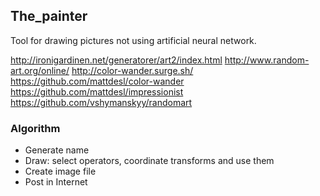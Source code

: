 ## The_painter

Tool for drawing pictures not using artificial neural network.

http://ironigardinen.net/generatorer/art2/index.html
http://www.random-art.org/online/
http://color-wander.surge.sh/
https://github.com/mattdesl/color-wander
https://github.com/mattdesl/impressionist
https://github.com/vshymanskyy/randomart

### Algorithm

* Generate name
* Draw: select operators, coordinate transforms and use them
* Create image file
* Post in Internet
